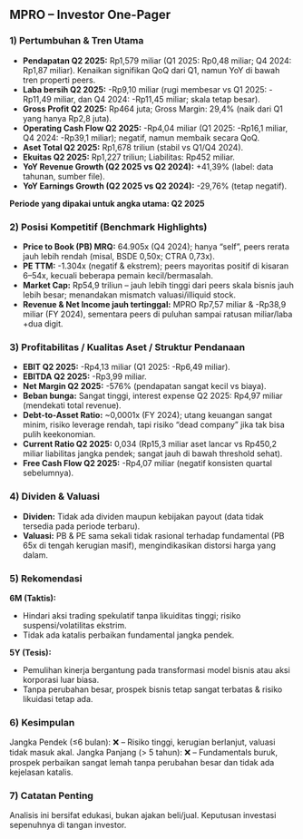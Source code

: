 ## MPRO – Investor One-Pager

### 1) Pertumbuhan & Tren Utama
- **Pendapatan Q2 2025:** Rp1,579 miliar (Q1 2025: Rp0,48 miliar; Q4 2024: Rp1,87 miliar). Kenaikan signifikan QoQ dari Q1, namun YoY di bawah tren properti peers.
- **Laba bersih Q2 2025:** -Rp9,10 miliar (rugi membesar vs Q1 2025: -Rp11,49 miliar, dan Q4 2024: -Rp11,45 miliar; skala tetap besar).
- **Gross Profit Q2 2025:** Rp464 juta; Gross Margin: 29,4% (naik dari Q1 yang hanya Rp2,8 juta).
- **Operating Cash Flow Q2 2025:** -Rp4,04 miliar (Q1 2025: -Rp16,1 miliar, Q4 2024: -Rp39,1 miliar); negatif, namun membaik secara QoQ.
- **Aset Total Q2 2025:** Rp1,678 triliun (stabil vs Q1/Q4 2024).
- **Ekuitas Q2 2025:** Rp1,227 triliun; Liabilitas: Rp452 miliar.
- **YoY Revenue Growth (Q2 2025 vs Q2 2024):** +41,39% (label: data tahunan, sumber file).
- **YoY Earnings Growth (Q2 2025 vs Q2 2024):** -29,76% (tetap negatif).

**Periode yang dipakai untuk angka utama: Q2 2025**

### 2) Posisi Kompetitif (Benchmark Highlights)
- **Price to Book (PB) MRQ:** 64.905x (Q4 2024); hanya “self”, peers rerata jauh lebih rendah (misal, BSDE 0,50x; CTRA 0,73x).
- **PE TTM:** -1.304x (negatif & ekstrem); peers mayoritas positif di kisaran 6–54x, kecuali beberapa pemain kecil/bermasalah.
- **Market Cap:** Rp54,9 triliun – jauh lebih tinggi dari peers skala bisnis jauh lebih besar; menandakan mismatch valuasi/illiquid stock.
- **Revenue & Net Income jauh tertinggal:** MPRO Rp7,57 miliar & -Rp38,9 miliar (FY 2024), sementara peers di puluhan sampai ratusan miliar/laba +dua digit.

### 3) Profitabilitas / Kualitas Aset / Struktur Pendanaan
- **EBIT Q2 2025:** -Rp4,13 miliar (Q1 2025: -Rp6,49 miliar).
- **EBITDA Q2 2025:** -Rp3,99 miliar.
- **Net Margin Q2 2025:** -576% (pendapatan sangat kecil vs biaya).
- **Beban bunga:** Sangat tinggi, interest expense Q2 2025: Rp4,97 miliar (mendekati total revenue).
- **Debt-to-Asset Ratio:** ~0,0001x (FY 2024); utang keuangan sangat minim, risiko leverage rendah, tapi risiko “dead company” jika tak bisa pulih keekonomian.
- **Current Ratio Q2 2025:** 0,034 (Rp15,3 miliar aset lancar vs Rp450,2 miliar liabilitas jangka pendek; sangat jauh di bawah threshold sehat).
- **Free Cash Flow Q2 2025:** -Rp4,07 miliar (negatif konsisten quartal sebelumnya).

### 4) Dividen & Valuasi
- **Dividen:** Tidak ada dividen maupun kebijakan payout (data tidak tersedia pada periode terbaru).
- **Valuasi:** PB & PE sama sekali tidak rasional terhadap fundamental (PB 65x di tengah kerugian masif), mengindikasikan distorsi harga yang dalam.

### 5) Rekomendasi
**6M (Taktis):**
- Hindari aksi trading spekulatif tanpa likuiditas tinggi; risiko suspensi/volatilitas ekstrim.
- Tidak ada katalis perbaikan fundamental jangka pendek.

**5Y (Tesis):**
- Pemulihan kinerja bergantung pada transformasi model bisnis atau aksi korporasi luar biasa.
- Tanpa perubahan besar, prospek bisnis tetap sangat terbatas & risiko likuidasi tetap ada.

### 6) Kesimpulan
Jangka Pendek (≤6 bulan): ❌ – Risiko tinggi, kerugian berlanjut, valuasi tidak masuk akal.
Jangka Panjang (> 5 tahun): ❌ – Fundamentals buruk, prospek perbaikan sangat lemah tanpa perubahan besar dan tidak ada kejelasan katalis.

### 7) Catatan Penting
Analisis ini bersifat edukasi, bukan ajakan beli/jual. Keputusan investasi sepenuhnya di tangan investor.